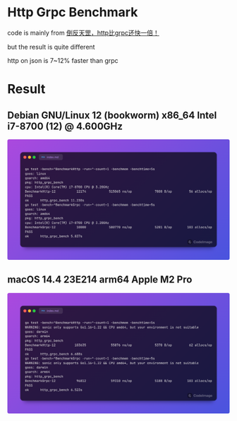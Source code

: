# Http Grpc Benchmark

code is mainly from [倒反天罡，http比grpc还快一倍！](https://mp.weixin.qq.com/s?__biz=Mzk0NzEwNTU2OQ==&mid=2247484098&idx=1&sn=17fa74214fb4135d1dc946e295f4f390&chksm=c37ab88cf40d319a805e511906700412be5eaa12fa05b833ddb19a04564cb150be6fff525d25)

but the result is quite different

http on json is 7~12% faster than grpc 

# Result

## Debian GNU/Linux 12 (bookworm) x86_64 Intel i7-8700 (12) @ 4.600GHz
![1.png](./images/1.png)

## macOS 14.4 23E214 arm64 Apple M2 Pro
![2.png](./images/2.png)
